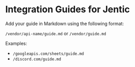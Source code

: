 # Integration Guides for Jentic

Add your guide in Markdown using the following format:

`/vendor/api-name/guide.md`
or
`/vendor/guide.md`

Examples:

- `/googleapis.com/sheets/guide.md`
- `/discord.com/guide.md`
